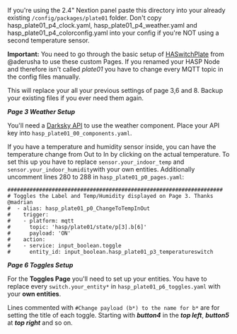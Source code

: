 If you're using the 2.4" Nextion panel paste this directory into your already existing ```/config/packages/plate01``` folder. 
Don't copy hasp_plate01_p4_clock.yaml, hasp_plate01_p4_weather.yaml and hasp_plate01_p4_colorconfig.yaml into your config if you're NOT using a second temperature sensor.

**Important:** You need to go through the basic setup of [HASwitchPlate](https://github.com/aderusha/HASwitchPlate) from @aderusha to use these custom Pages. If you renamed your HASP Node and therefore isn't called *plate01* you have to change every MQTT topic in the config files manually.

This will replace your all your previous settings of page 3,6 and 8. Backup your existing files if you ever need them again. 

**_Page 3 Weather Setup_**

You'll need a [Darksky API](https://darksky.net/dev) to use the weather component. Place your API key into ```hasp_plate01_00_components.yaml```. 

If you have a temperature and humidity sensor inside, you can have the temperature change from Out to In by clicking on the actual temperature. 
To set this up you have to replace ```sensor.your_indoor_temp``` and ```sensor.your_indoor_humidity```with your own entities.
Additionally uncomment lines 280 to 288 in ```hasp_plate01_p0_pages.yaml```:

```
####################################################################
# Toggles the Label and Temp/Humidity displayed on Page 3. Thanks @madrian
#  - alias: hasp_plate01_p0_ChangeToTempInOut
#    trigger:
#    - platform: mqtt
#      topic: 'hasp/plate01/state/p[3].b[6]'
#      payload: 'ON' 
#    action:
#    - service: input_boolean.toggle
#      entity_id: input_boolean.hasp_plate01_p3_temperatureswitch
```



**_Page 6 Toggles Setup_**

For the **Toggles Page** you'll need to set up your entities. You have to replace every ```switch.your_entity*``` in ```hasp_plate01_p6_toggles.yaml``` with your **own entities**.

Lines commented with ```#Change payload (b*) to the name for b*```  are for setting the title of each toggle. Starting with **_button4_** in the **_top left_**, **_button5_** at **_top right_** and so on.


